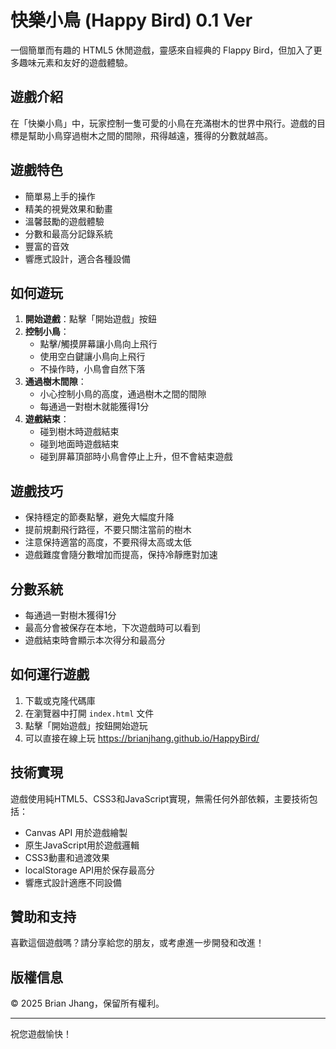 # 快樂小鳥 (Happy Bird) 0.1 Ver

一個簡單而有趣的 HTML5 休閒遊戲，靈感來自經典的 Flappy Bird，但加入了更多趣味元素和友好的遊戲體驗。

## 遊戲介紹

在「快樂小鳥」中，玩家控制一隻可愛的小鳥在充滿樹木的世界中飛行。遊戲的目標是幫助小鳥穿過樹木之間的間隙，飛得越遠，獲得的分數就越高。

## 遊戲特色

- 簡單易上手的操作
- 精美的視覺效果和動畫
- 溫馨鼓勵的遊戲體驗
- 分數和最高分記錄系統
- 豐富的音效
- 響應式設計，適合各種設備

## 如何遊玩

1. **開始遊戲**：點擊「開始遊戲」按鈕
2. **控制小鳥**：
   - 點擊/觸摸屏幕讓小鳥向上飛行
   - 使用空白鍵讓小鳥向上飛行
   - 不操作時，小鳥會自然下落
3. **通過樹木間隙**：
   - 小心控制小鳥的高度，通過樹木之間的間隙
   - 每通過一對樹木就能獲得1分
4. **遊戲結束**：
   - 碰到樹木時遊戲結束
   - 碰到地面時遊戲結束
   - 碰到屏幕頂部時小鳥會停止上升，但不會結束遊戲

## 遊戲技巧

- 保持穩定的節奏點擊，避免大幅度升降
- 提前規劃飛行路徑，不要只關注當前的樹木
- 注意保持適當的高度，不要飛得太高或太低
- 遊戲難度會隨分數增加而提高，保持冷靜應對加速

## 分數系統

- 每通過一對樹木獲得1分
- 最高分會被保存在本地，下次遊戲時可以看到
- 遊戲結束時會顯示本次得分和最高分

## 如何運行遊戲

1. 下載或克隆代碼庫
2. 在瀏覽器中打開 `index.html` 文件
3. 點擊「開始遊戲」按鈕開始遊玩
4. 可以直接在線上玩 https://brianjhang.github.io/HappyBird/

## 技術實現

遊戲使用純HTML5、CSS3和JavaScript實現，無需任何外部依賴，主要技術包括：

- Canvas API 用於遊戲繪製
- 原生JavaScript用於遊戲邏輯
- CSS3動畫和過渡效果
- localStorage API用於保存最高分
- 響應式設計適應不同設備

## 贊助和支持

喜歡這個遊戲嗎？請分享給您的朋友，或考慮進一步開發和改進！

## 版權信息

© 2025 Brian Jhang，保留所有權利。

---

祝您遊戲愉快！ 
